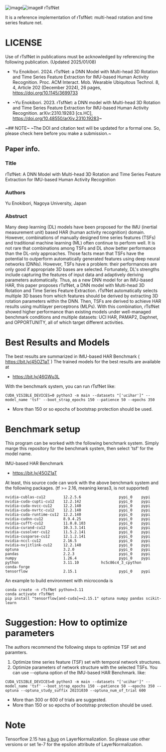 ![image](https://github.com/user-attachments/assets/1e3aba26-6b60-4b34-9f35-9ef7ec4a023e)![image](https://github.com/user-attachments/assets/4b2cb2df-e740-469a-b074-13dbabdcc498)# rTsfNet

It is a reference implementation of rTsfNet: multi-head rotation and time series feature net.

# LICENSE
Use of rTsfNet in publications must be acknowledged by referencing the following publication. (Updated 2025/01/08)

- Yu Enokibori. 2024. rTsfNet: a DNN Model with Multi-head 3D Rotation and Time Series Feature Extraction for IMU-based Human Activity Recognition. Proc. ACM Interact. Mob. Wearable Ubiquitous Technol. 8, 4, Article 202 (December 2024), 26 pages, https://doi.org/10.1145/3699733

- ~Yu Enokibori. 2023. rTsfNet: a DNN model with Multi-head 3D Rotation and Time Series Feature Extraction for IMU-based Human Activity Recognition. arXiv:2310.19283 [cs.HC], https://doi.org/10.48550/arXiv.2310.19283~

~## NOTE~
~The DOI and citation text will be updated for a formal one. So, please check here before you make a submission.~

## Paper info. 
### Title
rTsfNet: A DNN Model with Multi-head 3D Rotation and Time Series Feature Extraction for IMU-based Human Activity Recognition
### Authors
Yu Enokibori, Nagoya University, Japan
### Abstruct
Many deep learning (DL) models have been proposed for the IMU (inertial measurement unit) based HAR (human activity recognition) domain. However, combinations of manually designed time series features (TSFs) and traditional machine learning (ML) often continue to perform well. It is not rare that combinations among TSFs and DL show better performance than the DL-only approaches. Those facts mean that TSFs have the potential to outperform automatically generated features using deep neural networks (DNNs). However, TSFs have a problem: their performances are only good if appropriate 3D bases are selected. Fortunately, DL's strengths include capturing the features of input data and adaptively deriving parameters automatically. Thus, as a new DNN model for an IMU-based HAR, this paper proposes rTsfNet, a DNN model with Multi-head 3D Rotation and Time Series Feature Extraction. rTsfNet automatically selects multiple 3D bases from which features should be derived by extracting 3D rotation parameters within the DNN. Then, TSFs are derived to achieve HAR results using multilayer perceptrons (MLPs). With this combination, rTsfNet showed higher performance than existing models under well-managed benchmark conditions and multiple datasets: UCI HAR, PAMAP2, Daphnet, and OPPORTUNITY, all of which target different activities.

# Best Results and Models
The best results are summarized in IMU-based HAR Benchmark ( https://bit.ly/45OZ1aT )
The trained models for the best results are available at
- https://bit.ly/46GWu3L

With the benchmark system, you can run rTsfNet like:
```
CUDA_VISIBLE_DEVICES=0 python3 -m main --datasets "['ucihar']" --model_name 'tsf' --boot_strap_epochs 150 --patience 50 --epochs 350
```

- More than 150 or so epochs of bootstrap protection should be used.

# Benchmark setup
This program can be worked with the following benchmark system.
Simply marge this repository for the benchmark system, then select 'tsf' for the model name.

IMU-based HAR Benchmark
- https://bit.ly/45OZ1aT

At least, this source code can work with the above benchmark system and the following packages. (tf >= 2.16, meaning keras3, is not supported)
```
nvidia-cublas-cu12        12.2.5.6                 pypi_0    pypi
nvidia-cuda-cupti-cu12    12.2.142                 pypi_0    pypi
nvidia-cuda-nvcc-cu12     12.2.140                 pypi_0    pypi
nvidia-cuda-nvrtc-cu12    12.2.140                 pypi_0    pypi
nvidia-cuda-runtime-cu12  12.2.140                 pypi_0    pypi
nvidia-cudnn-cu12         8.9.4.25                 pypi_0    pypi
nvidia-cufft-cu12         11.0.8.103               pypi_0    pypi
nvidia-curand-cu12        10.3.3.141               pypi_0    pypi
nvidia-cusolver-cu12      11.5.2.141               pypi_0    pypi
nvidia-cusparse-cu12      12.1.2.141               pypi_0    pypi
nvidia-nccl-cu12          2.16.5                   pypi_0    pypi
nvidia-nvjitlink-cu12     12.2.140                 pypi_0    pypi
optuna                    3.2.0                    pypi_0    pypi
pandas                    2.2.3                    pypi_0    pypi
numpy                     1.26.4                   pypi_0    pypi
python                    3.11.10          hc5c86c4_3_cpython    conda-forge
tensorflow                2.15.1                   pypi_0    pypi
```
An example to build environment with microconda is 
```
conda create -n rTsfNet python=3.11
conda activate rTsfNet
pip install "tensorflow[and-cuda]==2.15.1" optuna numpy pandas scikit-learn
```

# Suggestion: How to optimize parameters

The authors recommend the following steps to optimize TSF set and paramters.
1. Optimize time series feature (TSF) set with temporal network structures.
2. Optimize parameters of network structure with the selected TSFs.
You can use --optuna option of the IMU-based HAR Benchmark.
like:
```
CUDA_VISIBLE_DEVICES=0 python3 -m main --datasets "['ucihar']" --model_name 'tsf' --boot_strap_epochs 150 --patience 50 --epochs 350 --optuna --optuna_study_suffix 20231030 --optuna_num_of_trial 600
```

- More than 300 or 600 of trials are suggested.
- More than 150 or so epochs of bootstrap protection should be used.

# Note
Tensorflow 2.15 has [a bug](https://github.com/tensorflow/tensorflow/issues/62607) on LayerNormalization.
So please use other versions or set 1e-7 for the epsilon attribute of LayerNormalization.
